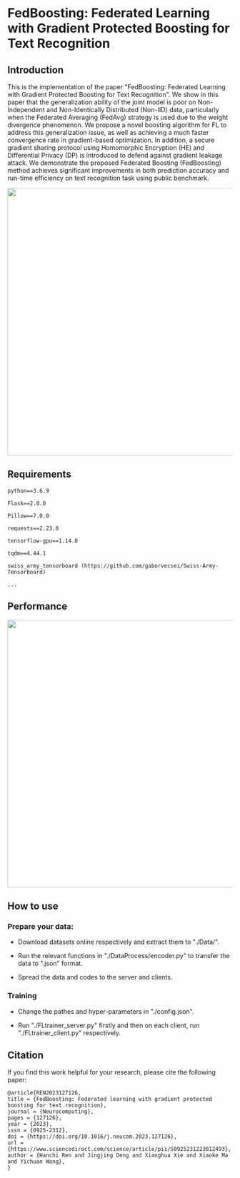 # FedBoosting: Federated Learning with Gradient Protected Boosting for Text Recognition

## Introduction

This is the implementation of the paper "FedBoosting: Federated Learning with Gradient Protected Boosting for Text Recognition". We show in this paper that the generalization ability of the joint model is poor on Non-Independent and Non-Identically Distributed (Non-IID) data, particularly when the Federated Averaging (FedAvg) strategy is used due to the weight divergence phenomenon. We propose a novel boosting algorithm for FL to address this generalization issue, as well as achieving a much faster convergence rate in gradient-based optimization. In addition, a secure gradient sharing protocol using Homomorphic Encryption (HE) and Differential Privacy (DP) is introduced to defend against gradient leakage attack. We demonstrate the proposed Federated Boosting (FedBoosting) method achieves significant improvements in both prediction accuracy and run-time efficiency on text recognition task using public benchmark.

<div align=center><img src="https://github.com/Rand2AI/FedBoosting/blob/main/Image/FedBoost_illustration.png" width=600/></div>

## Requirements

    python==3.6.9

    Flask==2.0.0

    Pillow==7.0.0

    requests==2.23.0

    tensorflow-gpu==1.14.0

    tqdm==4.44.1

    swiss_army_tensorboard (https://github.com/gaborvecsei/Swiss-Army-Tensorboard)

    ...

## Performance

<div align=center><img src="https://github.com/Rand2AI/FedBoosting/blob/main/Image/FedBoost_performance.png" width=600/></div>

## How to use

### Prepare your data:

 * Download datasets online respectively and extract them to "./Data/".
    
 * Run the relevant functions in "./DataProcess/encoder.py" to transfer the data to ".json" format.

 * Spread the data and codes to the server and clients.

### Training

 * Change the pathes and hyper-parameters in "./config.json".

 * Run "./FLtrainer_server.py" firstly and then on each client, run "./FLtrainer_client.py" respectively.

## Citation

If you find this work helpful for your research, please cite the following paper:

    @article{REN2023127126,
    title = {FedBoosting: Federated learning with gradient protected boosting for text recognition},
    journal = {Neurocomputing},
    pages = {127126},
    year = {2023},
    issn = {0925-2312},
    doi = {https://doi.org/10.1016/j.neucom.2023.127126},
    url = {https://www.sciencedirect.com/science/article/pii/S0925231223012493},
    author = {Hanchi Ren and Jingjing Deng and Xianghua Xie and Xiaoke Ma and Yichuan Wang},
    }
